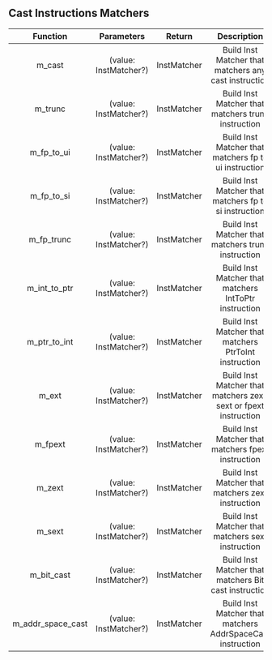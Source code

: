 ## Cast Instructions Matchers

|     Function      |      Parameters       |   Return    |                           Description                            |
| :---------------: | :-------------------: | :---------: | :--------------------------------------------------------------: |
|      m_cast       | (value: InstMatcher?) | InstMatcher |      Build Inst Matcher that matchers any cast instruction       |
|      m_trunc      | (value: InstMatcher?) | InstMatcher |        Build Inst Matcher that matchers trunc instruction        |
|    m_fp_to_ui     | (value: InstMatcher?) | InstMatcher |      Build Inst Matcher that matchers fp to ui instruction       |
|    m_fp_to_si     | (value: InstMatcher?) | InstMatcher |      Build Inst Matcher that matchers fp to si instruction       |
|    m_fp_trunc     | (value: InstMatcher?) | InstMatcher |        Build Inst Matcher that matchers trunc instruction        |
|   m_int_to_ptr    | (value: InstMatcher?) | InstMatcher |      Build Inst Matcher that matchers IntToPtr instruction       |
|   m_ptr_to_int    | (value: InstMatcher?) | InstMatcher |      Build Inst Matcher that matchers PtrToInt instruction       |
|       m_ext       | (value: InstMatcher?) | InstMatcher | Build Inst Matcher that matchers zext, sext or fpext instruction |
|      m_fpext      | (value: InstMatcher?) | InstMatcher |        Build Inst Matcher that matchers fpext instruction        |
|      m_zext       | (value: InstMatcher?) | InstMatcher |        Build Inst Matcher that matchers zext instruction         |
|      m_sext       | (value: InstMatcher?) | InstMatcher |        Build Inst Matcher that matchers sext instruction         |
|    m_bit_cast     | (value: InstMatcher?) | InstMatcher |      Build Inst Matcher that matchers Bit cast instruction       |
| m_addr_space_cast | (value: InstMatcher?) | InstMatcher |    Build Inst Matcher that matchers AddrSpaceCast instruction    |
